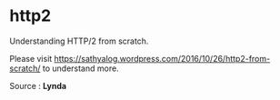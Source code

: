 # http2
Understanding HTTP/2 from scratch.

Please visit https://sathyalog.wordpress.com/2016/10/26/http2-from-scratch/ to understand more.

Source : **Lynda**
